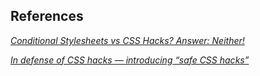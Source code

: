 References
----------

[*Conditional Stylesheets vs CSS Hacks? Answer: Neither!*](http://www.paulirish.com/2008/conditional-stylesheets-vs-css-hacks-answer-neither/ '点击 · Click')

[*In defense of CSS hacks — introducing “safe CSS hacks”*](https://mathiasbynens.be/notes/safe-css-hacks '点击 · Click')